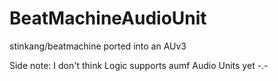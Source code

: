 # BeatMachineAudioUnit
stinkang/beatmachine ported into an AUv3

Side note: I don't think Logic supports aumf Audio Units yet -.-
